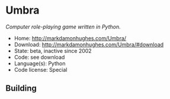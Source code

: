 # Umbra

_Computer role-playing game written in Python._

- Home: http://markdamonhughes.com/Umbra/
- Download: http://markdamonhughes.com/Umbra/#download
- State: beta, inactive since 2002
- Code: see download
- Language(s): Python
- Code license: Special

## Building

